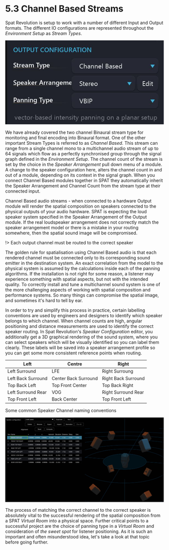 # 5.3 Channel Based Streams

Spat Revolution is setup to work with a number of different Input and Output formats. The different IO configurations are represented throughout the _Environment
Setup_ as _Stream Types_.

![](include/SpatRevolution_UserGuide_-054.jpg)

We have already covered the two channel Binaural stream type for monitoring and
final encoding into Binaural format. One of the other important Stream Types is referred to as _Channel Based_. This stream can range from a single channel mono to
a multichannel audio stream of up to 64 signals which flow as a perfectly synchronised group through the signal graph defined in the _Environment Setup_. The
channel count of the stream is set by the choice in the _Speaker Arrangement_ pull
down menu of a module. A change to the speaker configuration here, alters the
channel count in and out of a module, depending on its context in the signal
graph. When you connect Channel Based modules together in SPAT they automatically inherit the Speaker Arrangement and Channel Count from the stream type at
their connected input.

Channel Based audio streams - when connected to a hardware Output module will render the spatial composition on speakers connected to the physical outputs
of your audio hardware. SPAT is expecting the loud speaker system specified in the
Speaker Arrangement of the Output module. If the real loudspeaker arrangement
does not correctly match the speaker arrangement model or there is a mistake in
your routing somewhere, then the spatial sound image will be compromised.

!> Each output channel must be routed to the correct speaker

The golden rule for spatialisation using Channel Based audio is that each rendered channel must be connected only to its corresponding sound emitter in the
destination system. An exact correlation from the model to the physical system is
assumed by the calculations inside each of the panning algorithms. If the installation is not right for some reason, a listener may experience something with spatial
aspects, but not with the intended quality. To correctly install and tune a multichannel sound system is one of the more challenging aspects of working with spatial
composition and performance systems. So many things can compromise the spatial image, and sometimes it's hard to tell by ear.

In order to try and simplify this process in practice, certain labelling conventions
are used by engineers and designers to identify which speaker belongs to which
channel. When channel counts are high, angular positioning and distance measurements are used to identify the correct speaker routing. In Spat Revolution's
_Speaker Configuration_ editor, you additionally get a 3D graphical rendering of the
sound system, where you can select speakers which will be visually identified so
you can label them clearly. These labels will be saved into a speaker arrangement
profile so you can get some more consistent reference points when routing.

 
Left | Centre | Right
--- | --- | ---
Left Surround | LFE | Right Surroung
Left Back Surround | Center Back Surround | Right Back Surround
Top Back Left | Top Front Center | Top Back Right
Left Surround Rear | VOG | Right Surround Rear
Top Front Left | Back Center | Top Front Left

Some common Speaker Channel naming conventions


![](include/SpatRevolution_UserGuide_-056.jpg)

The process of matching the correct channel to the correct speaker is absolutely
vital to the successful rendering of the spatial composition from a SPAT _Virtual
Room_ into a physical space. Further critical points to a successful project are the
choice of panning type in a _Virtual Room_ and consideration of _the sweet spot_ for
listener positioning. As it is such an important and often misunderstood idea, let's
take a look at that topic before going further.

